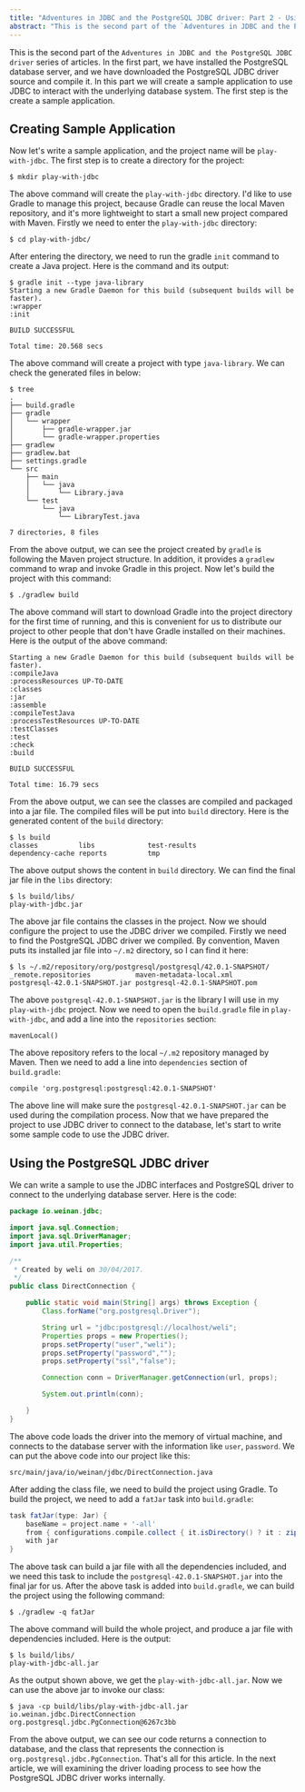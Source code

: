 ```yaml
---
title: "Adventures in JDBC and the PostgreSQL JDBC driver: Part 2 - Using JDBC driver to communicate with database server"
abstract: "This is the second part of the `Adventures in JDBC and the PostgreSQL JDBC driver` series of articles. In the first part, we have installed the PostgreSQL database server, and we have downloaded the PostgreSQL JDBC driver source and compile it. In this part we will create a sample application to use JDBC to interact with the underlying database system. The first step is the create a sample application."
---
```


This is the second part of the `Adventures in JDBC and the PostgreSQL JDBC driver` series of articles. In the first part, we have installed the PostgreSQL database server, and we have downloaded the PostgreSQL JDBC driver source and compile it. In this part we will create a sample application to use JDBC to interact with the underlying database system. The first step is the create a sample application.
 
## Creating Sample Application

Now let's write a sample application, and the project name will be `play-with-jdbc`. The first step is to create a directory for the project:

```
$ mkdir play-with-jdbc
```

The above command will create the `play-with-jdbc` directory. I'd like to use Gradle to manage this project, because Gradle can reuse the local Maven repository, and it's more lightweight to start a small new project compared with Maven. Firstly we  need to enter the `play-with-jdbc` directory:

```
$ cd play-with-jdbc/
```

After entering the directory, we need to run the gradle `init` command to create a Java project. Here is the command and its output:

```
$ gradle init --type java-library
Starting a new Gradle Daemon for this build (subsequent builds will be faster).
:wrapper
:init

BUILD SUCCESSFUL

Total time: 20.568 secs
```

The above command will create a project with type `java-library`. We can check the generated files in below:

```
$ tree
.
├── build.gradle
├── gradle
│   └── wrapper
│       ├── gradle-wrapper.jar
│       └── gradle-wrapper.properties
├── gradlew
├── gradlew.bat
├── settings.gradle
└── src
    ├── main
    │   └── java
    │       └── Library.java
    └── test
        └── java
            └── LibraryTest.java

7 directories, 8 files
```

From the above output, we can see the project created by `gradle` is following the Maven project structure. In addition, it provides a `gradlew` command to wrap and invoke Gradle in this project.  Now let's build the project with this command:

```
$ ./gradlew build
```

The above command will start to download Gradle into the project directory for the first time of running, and this is convenient for us to distribute our project to other people that don't have Gradle installed on their machines. Here is the output of the above command:

```
Starting a new Gradle Daemon for this build (subsequent builds will be faster).
:compileJava
:processResources UP-TO-DATE
:classes
:jar
:assemble
:compileTestJava
:processTestResources UP-TO-DATE
:testClasses
:test
:check
:build

BUILD SUCCESSFUL

Total time: 16.79 secs
```

From the above output, we can see the classes are compiled and packaged into a jar file. The compiled files will be put into `build` directory. Here is the generated content of the `build` directory:

```
$ ls build
classes          libs             test-results
dependency-cache reports          tmp
```

The above output shows the content in `build` directory. We can find the final jar file in the `libs` directory:

```
$ ls build/libs/
play-with-jdbc.jar
```

The above jar file contains the classes in the project. Now we should configure the project to use the JDBC driver we compiled. Firstly we need to find the PostgreSQL JDBC driver we compiled. By convention, Maven puts its installed jar file into `~/.m2` directory, so I can find it here:

```
$ ls ~/.m2/repository/org/postgresql/postgresql/42.0.1-SNAPSHOT/
_remote.repositories           maven-metadata-local.xml       postgresql-42.0.1-SNAPSHOT.jar postgresql-42.0.1-SNAPSHOT.pom
```

The above `postgresql-42.0.1-SNAPSHOT.jar` is the library I will use in my `play-with-jdbc` project. Now we need to open the `build.gradle` file in `play-with-jdbc`, and add a line into the `repositories` section:

```
mavenLocal()
```

The above repository refers to the local `~/.m2` repository managed by Maven. Then we need to add a line into `dependencies` section of `build.gradle`:

```
compile 'org.postgresql:postgresql:42.0.1-SNAPSHOT'
```

The above line will make sure the `postgresql-42.0.1-SNAPSHOT.jar` can be used during the compilation process. Now that we have prepared the project to use JDBC driver to connect to the database, let's start to write some sample code to use the JDBC driver.

## Using the PostgreSQL JDBC driver

We can write a sample to use the JDBC interfaces and PostgreSQL driver to connect to the underlying database server. Here is the code:
 
```java
package io.weinan.jdbc;

import java.sql.Connection;
import java.sql.DriverManager;
import java.util.Properties;

/**
 * Created by weli on 30/04/2017.
 */
public class DirectConnection {

    public static void main(String[] args) throws Exception {
        Class.forName("org.postgresql.Driver");

        String url = "jdbc:postgresql://localhost/weli";
        Properties props = new Properties();
        props.setProperty("user","weli");
        props.setProperty("password","");
        props.setProperty("ssl","false");

        Connection conn = DriverManager.getConnection(url, props);

        System.out.println(conn);

    }
}
```

The above code loads the driver into the memory of virtual machine, and connects to the database server with the information like `user`, `password`. We can put the above code into our project like this:

```
src/main/java/io/weinan/jdbc/DirectConnection.java
```

After adding the class file, we need to build the project using Gradle. To build the project, we need to add a `fatJar` task into `build.gradle`:

```groovy
task fatJar(type: Jar) {
    baseName = project.name + '-all'
    from { configurations.compile.collect { it.isDirectory() ? it : zipTree(it) } }
    with jar
}
```

The above task can build a jar file with all the dependencies included, and we need this task to include the `postgresql-42.0.1-SNAPSHOT.jar` into the final jar for us. After the above task is added into `build.gradle`, we can build the project using the following command:

```
$ ./gradlew -q fatJar
```

The above command will build the whole project, and produce a jar file with dependencies included. Here is the output:

```
$ ls build/libs/
play-with-jdbc-all.jar
```

As the output shown above, we get the `play-with-jdbc-all.jar`. Now we can use the above jar to invoke our class:

```
$ java -cp build/libs/play-with-jdbc-all.jar io.weinan.jdbc.DirectConnection
org.postgresql.jdbc.PgConnection@6267c3bb
```

From the above output, we can see our code returns a connection to database, and the class that represents the connection is `org.postgresql.jdbc.PgConnection`. That's all for this article. In the next article, we will examining the driver loading process to see how the PostgreSQL JDBC driver works internally. 

